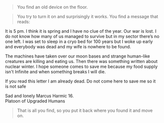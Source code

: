 
> You find an old device on the floor.

> You try to turn it on and surprisingly it works. You find a message that reads:

It is 5 pm. I think it is spring and I have no clue of the year. Our war is lost. I do not know how many of us managed to survive but in my sector there’s no one left. I was set to sleep in a cryo bed for 100 years but I woke up early and everybody was dead and my wife is nowhere to be found.  

The machines have taken over our moon bases and strange human-like creatures are killing and eating us. Then there was something written about nuclear winter. I hope someone comes to save me because my food supply isn't Infinite and when something breaks I will die. 

If you read this letter I am already dead. Do not come here to save me so it is not safe

Sad and lonely Marcus Harmic 16.  
Platoon of Upgraded Humans

> That is all you find, so you put it back where you found it and move on.
